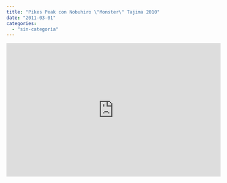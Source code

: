 ```yaml
---
title: "Pikes Peak con Nobuhiro \"Monster\" Tajima 2010"
date: "2011-03-01"
categories: 
  - "sin-categoria"
---
```


<iframe title="YouTube video player" width="560" height="349" src="https://www.youtube.com/embed/G2y3OFf0ArU?rel=0&amp;hd=1" frameborder="0" allowfullscreen></iframe>
